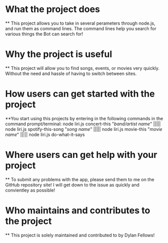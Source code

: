 # What the project does

** This project allows you to take in several perameters through node.js, and run them as command lines. The command lines help you search for various things the Bot can search for!

# Why the project is useful

** This project will allow you to find songs, events, or movies very quickly. Without the need and hassle of having to switch between sites.

# How users can get started with the project

 **You start using this projects by entering in the following commands in the command prompt/terminal:
      node liri.js concert-this "*band/artist name*" ||||| 
      node liri.js spotify-this-song "*song name*" ||||| 
      node liri.js movie-this "*movie name*" ||||| 
      node liri.js do-what-it-says

# Where users can get help with your project

** To submit any problems with the app, please send them to me on the GitHub repository site! I will get down to the issue as quickly and convientley as possible!

# Who maintains and contributes to the project

** This project is solely maintained and contributed to by Dylan Fellows!